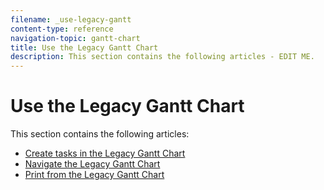 ```yaml
---
filename: _use-legacy-gantt
content-type: reference
navigation-topic: gantt-chart
title: Use the Legacy Gantt Chart
description: This section contains the following articles - EDIT ME.
---
```


# Use the Legacy Gantt Chart

This section contains the following articles:

* [Create tasks in the Legacy Gantt Chart](../../../manage-work/gantt-chart/using-the-legacy-gantt-chart/create-tasks-in-legacy-gantt.md) 
* [Navigate the Legacy Gantt Chart](../../../manage-work/gantt-chart/using-the-legacy-gantt-chart/navigate-legacy-gantt.md) 
* [Print from the Legacy Gantt Chart](../../../manage-work/gantt-chart/using-the-legacy-gantt-chart/print-from-legacy-gantt.md)

